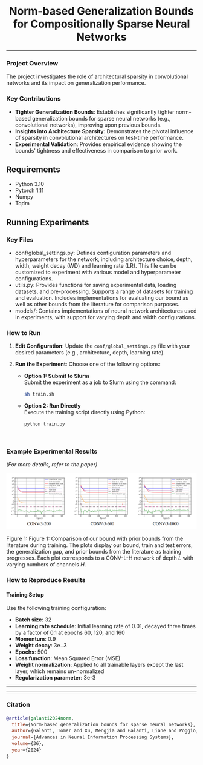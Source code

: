 <h1 align="center">Norm-based Generalization Bounds for Compositionally Sparse Neural Networks</h1>
</h5>
<hr>

### Project Overview
The project investigates the role of architectural sparsity in convolutional networks and its impact on generalization performance.

### Key Contributions
- **Tighter Generalization Bounds**: Establishes significantly tighter norm-based generalization bounds for sparse neural networks (e.g., convolutional networks), improving upon previous bounds.
- **Insights into Architecture Sparsity**: Demonstrates the pivotal influence of sparsity in convolutional architectures on test-time performance.
- **Experimental Validation**: Provides empirical evidence showing the bounds' tightness and effectiveness in comparison to prior work.

## Requirements
- Python 3.10
- Pytorch 1.11
- Numpy
- Tqdm

## Running Experiments

### Key Files 

* conf/global_settings.py: Defines configuration parameters and hyperparameters for the network, including architecture choice, depth, width, weight decay (WD) and learning rate (LR). This file can be customized to experiment with various model and hyperparameter configurations.
* utils.py: Provides functions for saving experimental data, loading datasets, and pre-processing. Supports a range of datasets for training and evaluation. Includes implementations for evaluating our bound as well as other bounds from the literature for comparison purposes.
* models/: Contains implementations of neural network architectures used in experiments, with support for varying depth and width configurations.

### How to Run

1. **Edit Configuration**: Update the `conf/global_settings.py` file with your desired parameters (e.g., architecture, depth, learning rate).

2. **Run the Experiment**: Choose one of the following options:

   - **Option 1: Submit to Slurm**  
     Submit the experiment as a job to Slurm using the command:  
     ```bash
     sh train.sh
     ```

   - **Option 2: Run Directly**  
     Execute the training script directly using Python:  
     ```bash
     python train.py
     ```

<br />

### Example Experimental Results  
*(For more details, refer to the paper)*  

![Experimental Results](images/fig.png)

Figure 1: Figure 1: Comparison of our bound with prior bounds from the literature during training. The plots display our bound, train and test errors, the generalization gap, and prior bounds from the literature as training progresses. Each plot corresponds to a CONV-L-H network of depth $L$ with varying numbers of channels $H$.

### How to Reproduce Results

#### Training Setup
Use the following training configuration:
- **Batch size**: 32
- **Learning rate schedule**: Initial learning rate of 0.01, decayed three times by a factor of 0.1 at epochs 60, 120, and 160
- **Momentum**: 0.9
- **Weight decay**: 3e−3
- **Epochs**: 500
- **Loss function**: Mean Squared Error (MSE)
- **Weight normalization**: Applied to all trainable layers except the last layer, which remains un-normalized
- **Regularization parameter**: 3e-3
<hr> 
<hr> 
<h3> Citation </h3>

```bib
@article{galanti2024norm,
  title={Norm-based generalization bounds for sparse neural networks},
  author={Galanti, Tomer and Xu, Mengjia and Galanti, Liane and Poggio, Tomaso},
  journal={Advances in Neural Information Processing Systems},
  volume={36},
  year={2024}
}
```
